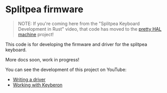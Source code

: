# Splitpea firmware

> NOTE: If you're coming here from the "Splitpea Keyboard Development in Rust" video, that code has moved to the [pretty HAL machine](https://github.com/jamesmunns/pretty-hal-machine/) project!

This code is for developing the firmware and driver for the splitpea keyboard.

More docs soon, work in progress!

You can see the development of this project on YouTube:

* [Writing a driver](https://youtu.be/EughbCeVVxw)
* [Working with Keyberon](https://youtu.be/oLRRWSfyou8)
